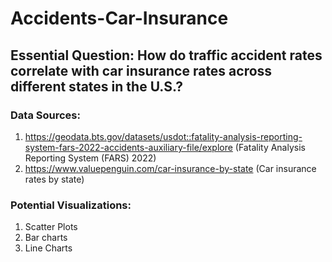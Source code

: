 # Accidents-Car-Insurance
## Essential Question: How do traffic accident rates correlate with car insurance rates across different states in the U.S.?
### Data Sources:
1. https://geodata.bts.gov/datasets/usdot::fatality-analysis-reporting-system-fars-2022-accidents-auxiliary-file/explore (Fatality Analysis Reporting System (FARS) 2022)
2. https://www.valuepenguin.com/car-insurance-by-state (Car insurance rates by state) 

### Potential Visualizations:
1. Scatter Plots
2. Bar charts
3. Line Charts
